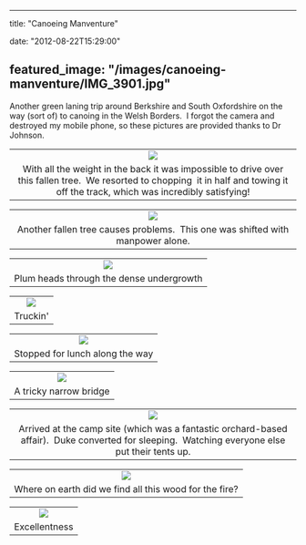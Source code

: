 
---
title: "Canoeing Manventure"

date: "2012-08-22T15:29:00"

featured_image: "/images/canoeing-manventure/IMG_3901.jpg"
---


Another green laning trip around Berkshire and South Oxfordshire on the way (sort of) to canoing in the Welsh Borders.  I forgot the camera and destroyed my mobile phone, so these pictures are provided thanks to Dr Johnson.
<table align="center" cellpadding="0" cellspacing="0" style="margin-left: auto; margin-right: auto; text-align: center;"><tbody><tr><td style="text-align: center;"><a href="http://3.bp.blogspot.com/-F_gjpb2qaFo/UDT50Klg62I/AAAAAAAACdQ/gfrK-GmP4sE/s1600/IMG_3901.jpg"><img src="/images/canoeing-manventure/IMG_3901.jpg"/></a></td></tr><tr><td style="text-align: center;">With all the weight in the back it was impossible to drive over this fallen tree.  We resorted to chopping  it in half and towing it off the track, which was incredibly satisfying!</td></tr></tbody></table>
<table align="center" cellpadding="0" cellspacing="0" style="margin-left: auto; margin-right: auto; text-align: center;"><tbody><tr><td style="text-align: center;"><a href="http://3.bp.blogspot.com/-KB-ZD8U6KeI/UDT5063KQKI/AAAAAAAACdU/VNmHldNUTwA/s1600/IMG_3902.jpg"><img src="/images/canoeing-manventure/IMG_3902.jpg"/></a></td></tr><tr><td style="text-align: center;">Another fallen tree causes problems.  This one was shifted with manpower alone.</td></tr></tbody></table>
<table align="center" cellpadding="0" cellspacing="0" style="margin-left: auto; margin-right: auto; text-align: center;"><tbody><tr><td style="text-align: center;"><a href="http://4.bp.blogspot.com/-3RdrBn3GBgI/UDT51mVTFeI/AAAAAAAACdc/NQrcQvV7WJs/s1600/IMG_3903.jpg"><img src="/images/canoeing-manventure/IMG_3903.jpg"/></a></td></tr><tr><td style="text-align: center;">Plum heads through the dense undergrowth</td></tr></tbody></table>
<table align="center" cellpadding="0" cellspacing="0" style="margin-left: auto; margin-right: auto; text-align: center;"><tbody><tr><td style="text-align: center;"><a href="http://1.bp.blogspot.com/-TbnCrtIoFWA/UDT52LAg0AI/AAAAAAAACdk/pG0uAbocyvE/s1600/IMG_3904.jpg"><img src="/images/canoeing-manventure/IMG_3904.jpg"/></a></td></tr><tr><td style="text-align: center;">Truckin'</td></tr></tbody></table>
<table align="center" cellpadding="0" cellspacing="0" style="margin-left: auto; margin-right: auto; text-align: center;"><tbody><tr><td style="text-align: center;"><a href="http://4.bp.blogspot.com/-tlKZ29Ywzgo/UDT53XiEGRI/AAAAAAAACd0/QO_I7W6AgQQ/s1600/IMG_3906.jpg"><img src="/images/canoeing-manventure/IMG_3906.jpg"/></a></td></tr><tr><td style="text-align: center;">Stopped for lunch along the way </td></tr></tbody></table>
<table align="center" cellpadding="0" cellspacing="0" style="margin-left: auto; margin-right: auto; text-align: center;"><tbody><tr><td style="text-align: center;"><a href="http://4.bp.blogspot.com/-A3HgQbCpYfQ/UDT532FaWwI/AAAAAAAACd8/TVBvNTw0f6I/s1600/IMG_3907.jpg"><img src="/images/canoeing-manventure/IMG_3907.jpg"/></a></td></tr><tr><td style="text-align: center;">A tricky narrow bridge</td></tr></tbody></table>
<table align="center" cellpadding="0" cellspacing="0" style="margin-left: auto; margin-right: auto; text-align: center;"><tbody><tr><td style="text-align: center;"><a href="http://2.bp.blogspot.com/-jjPwRwStBe8/UDT54ZOWMBI/AAAAAAAACeI/nxIO-w5d7O4/s1600/IMG_3908.jpg"><img src="/images/canoeing-manventure/IMG_3908.jpg"/></a></td></tr><tr><td style="text-align: center;">Arrived at the camp site (which was a fantastic orchard-based affair).  Duke converted for sleeping.  Watching everyone else put their tents up.</td></tr></tbody></table>
<table align="center" cellpadding="0" cellspacing="0" style="margin-left: auto; margin-right: auto; text-align: center;"><tbody><tr><td style="text-align: center;"><a href="http://4.bp.blogspot.com/-aqC4W5CwGYU/UDT55L6hzqI/AAAAAAAACeM/08ntF4XiB04/s1600/IMG_3909.jpg"><img src="/images/canoeing-manventure/IMG_3909.jpg"/></a></td></tr><tr><td style="text-align: center;">Where on earth did we find all this wood for the fire?</td></tr></tbody></table>
<table align="center" cellpadding="0" cellspacing="0" style="margin-left: auto; margin-right: auto; text-align: center;"><tbody><tr><td style="text-align: center;"><a href="http://3.bp.blogspot.com/-gBvj2h9dun0/UDT55g9tpJI/AAAAAAAACeU/XIIwU_9YQCQ/s1600/IMG_3910.jpg"><img src="/images/canoeing-manventure/IMG_3910.jpg"/></a></td></tr><tr><td style="text-align: center;">Excellentness</td></tr></tbody></table>
